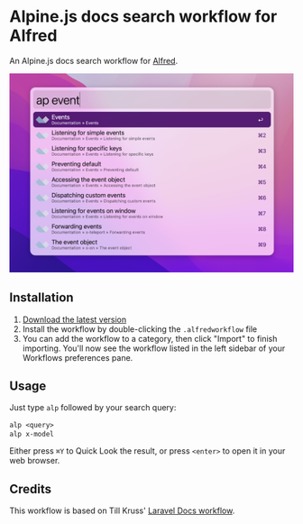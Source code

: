 # Alpine.js docs search workflow for Alfred

An Alpine.js docs search workflow for [Alfred](https://www.alfredapp.com).

![Screenshot](screenshot.png)


## Installation

1. [Download the latest version](https://github.com/Fadarrizz/alfred-alpinejs-docs/releases/download/latest/alpinejs-docs.alfredworkflow)
2. Install the workflow by double-clicking the `.alfredworkflow` file
3. You can add the workflow to a category, then click "Import" to finish importing. You'll now see the workflow listed in the left sidebar of your Workflows preferences pane.


## Usage

Just type `alp` followed by your search query:

```
alp <query>
alp x-model
```

Either press `⌘Y` to Quick Look the result, or press `<enter>` to open it in your web browser.


## Credits

This workflow is based on Till Kruss' [Laravel Docs workflow](https://github.com/tillkruss/alfred-laravel-docs).
